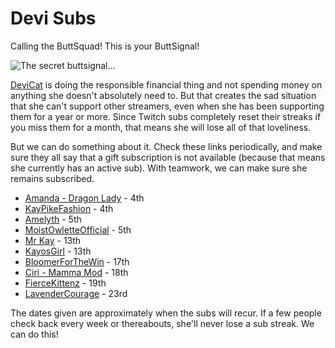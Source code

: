 # Devi Subs

Calling the ButtSquad! This is your ButtSignal!

![The secret buttsignal...](https://static-cdn.jtvnw.net/emoticons/v1/1293027/3.0)

[DeviCat](https://twitch.tv/devicat) is doing the responsible financial thing and not
spending money on anything she doesn't absolutely need to. But that creates the sad
situation that she can't support other streamers, even when she has been supporting
them for a year or more. Since Twitch subs completely reset their streaks if you miss
them for a month, that means she will lose all of that loveliness.

But we can do something about it. Check these links periodically, and make sure they
all say that a gift subscription is not available (because that means she currently
has an active sub). With teamwork, we can make sure she remains subscribed.

* [Amanda - Dragon Lady](https://www.twitch.tv/products/adufresne99?recipient=devicat) - 4th
* [KayPikeFashion](https://www.twitch.tv/products/kaypikefashion?recipient=devicat) - 4th
* [Amelyth](https://www.twitch.tv/products/amelyth?recipient=devicat) - 5th
* [MoistOwletteOfficial](https://www.twitch.tv/products/burningoil?recipient=devicat) - 5th
* [Mr Kay](https://www.twitch.tv/products/kayos198?recipient=devicat) - 13th
* [KayosGirl](https://www.twitch.tv/products/kayosgirl?recipient=devicat) - 13th
* [BloomerForTheWin](https://www.twitch.tv/products/bloomerforthewin?recipient=devicat) - 17th
* [Ciri - Mamma Mod](https://www.twitch.tv/products/ciri_ion?recipient=devicat) - 18th
* [FierceKittenz](https://www.twitch.tv/products/fiercekittenz?recipient=devicat) - 19th
* [LavenderCourage](https://www.twitch.tv/products/lavendercourage?recipient=devicat) - 23rd

The dates given are approximately when the subs will recur. If a few people check back every week
or thereabouts, she'll never lose a sub streak. We can do this!
